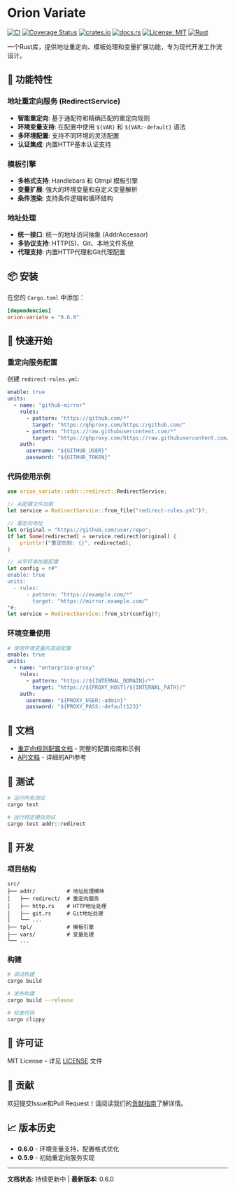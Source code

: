 # Orion Variate

[![CI](https://github.com/your-username/orion-variate/workflows/CI/badge.svg)](https://github.com/your-username/orion-variate/actions)
[![Coverage Status](https://coveralls.io/repos/github/galaxy-sec/orion-variate/badge.svg)](https://coveralls.io/github/galaxy-sec/orion-variate)
[![crates.io](https://img.shields.io/crates/v/orion-variate.svg)](https://crates.io/crates/orion-variate)
[![docs.rs](https://docs.rs/orion-variate/badge.svg)](https://docs.rs/orion-variate)
[![License: MIT](https://img.shields.io/badge/License-MIT-yellow.svg)](https://opensource.org/licenses/MIT)
[![Rust](https://img.shields.io/badge/rust-1.70%2B-blue.svg)](https://www.rust-lang.org)

一个Rust库，提供地址重定向、模板处理和变量扩展功能，专为现代开发工作流设计。

## 🚀 功能特性

### 地址重定向服务 (RedirectService)
- **智能重定向**: 基于通配符和精确匹配的重定向规则
- **环境变量支持**: 在配置中使用 `${VAR}` 和 `${VAR:-default}` 语法
- **多环境配置**: 支持不同环境的灵活配置
- **认证集成**: 内置HTTP基本认证支持

### 模板引擎
- **多格式支持**: Handlebars 和 Gtmpl 模板引擎
- **变量扩展**: 强大的环境变量和自定义变量解析
- **条件渲染**: 支持条件逻辑和循环结构

### 地址处理
- **统一接口**: 统一的地址访问抽象 (AddrAccessor)
- **多协议支持**: HTTP(S)、Git、本地文件系统
- **代理支持**: 内置HTTP代理和Git代理配置

## 📦 安装

在您的 `Cargo.toml` 中添加：

```toml
[dependencies]
orion-variate = "0.6.0"
```

## 🚦 快速开始

### 重定向服务配置

创建 `redirect-rules.yml`:

```yaml
enable: true
units:
  - name: "github-mirror"
    rules:
      - pattern: "https://github.com/*"
        target: "https://ghproxy.com/https://github.com/"
      - pattern: "https://raw.githubusercontent.com/*"
        target: "https://ghproxy.com/https://raw.githubusercontent.com/"
    auth:
      username: "${GITHUB_USER}"
      password: "${GITHUB_TOKEN}"
```

### 代码使用示例

```rust
use orion_variate::addr::redirect::RedirectService;

// 从配置文件加载
let service = RedirectService::from_file("redirect-rules.yml")?;

// 重定向地址
let original = "https://github.com/user/repo";
if let Some(redirected) = service.redirect(original) {
    println!("重定向到: {}", redirected);
}

// 从字符串加载配置
let config = r#"
enable: true
units:
  - rules:
      - pattern: "https://example.com/*"
        target: "https://mirror.example.com/"
"#;
let service = RedirectService::from_str(config)?;
```

### 环境变量使用

```yaml
# 使用环境变量的高级配置
enable: true
units:
  - name: "enterprise-proxy"
    rules:
      - pattern: "https://${INTERNAL_DOMAIN}/*"
        target: "https://${PROXY_HOST}/${INTERNAL_PATH}/"
    auth:
      username: "${PROXY_USER:-admin}"
      password: "${PROXY_PASS:-default123}"
```

## 📖 文档

- [重定向规则配置文档](docs/redirect-rules.md) - 完整的配置指南和示例
- [API文档](https://docs.rs/orion-variate) - 详细的API参考

## 🧪 测试

```bash
# 运行所有测试
cargo test

# 运行特定模块测试
cargo test addr::redirect
```

## 🔧 开发

### 项目结构

```
src/
├── addr/          # 地址处理模块
│   ├── redirect/  # 重定向服务
│   ├── http.rs    # HTTP地址处理
│   ├── git.rs     # Git地址处理
│   └── ...
├── tpl/           # 模板引擎
├── vars/          # 变量处理
└── ...
```

### 构建

```bash
# 调试构建
cargo build

# 发布构建
cargo build --release

# 检查代码
cargo clippy
```

## 📄 许可证

MIT License - 详见 [LICENSE](LICENSE) 文件

## 🤝 贡献

欢迎提交Issue和Pull Request！请阅读我们的[贡献指南](CONTRIBUTING.md)了解详情。

## 📈 版本历史

- **0.6.0** - 环境变量支持，配置格式优化
- **0.5.9** - 初始重定向服务实现

---

**文档状态**: 持续更新中 | **最新版本**: 0.6.0
